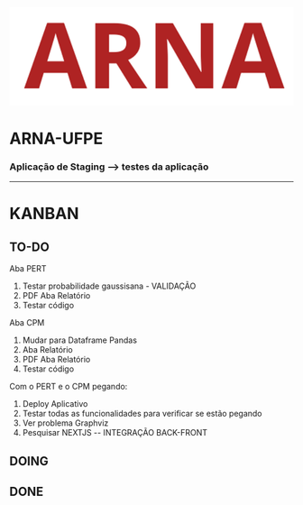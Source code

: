 ![arna](arna.png)
# ARNA-UFPE
### Aplicação de Staging --> testes da aplicação

--------
# KANBAN
## TO-DO

Aba PERT
1. Testar probabilidade gaussisana - VALIDAÇÃO
2. PDF Aba Relatório
3. Testar código

Aba CPM
1. Mudar para Dataframe Pandas
2. Aba Relatório
3. PDF Aba Relatório
4. Testar código

Com o PERT e o CPM pegando:

1. Deploy Aplicativo
2. Testar todas as funcionalidades para verificar se estão pegando
3. Ver problema Graphviz
4. Pesquisar NEXTJS -- INTEGRAÇÃO BACK-FRONT

## DOING

## DONE

